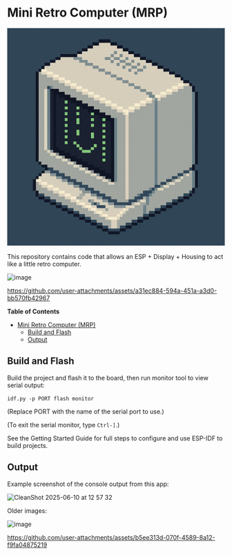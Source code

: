 # Mini Retro Computer (MRP)

![image](./images/icon.png)

This repository contains code that allows an ESP + Display + Housing to act like
a little retro computer.

![image](https://github.com/user-attachments/assets/ff6183e9-9d7b-436b-8181-876472eb6c4a)

https://github.com/user-attachments/assets/a31ec884-594a-451a-a3d0-bb570fb42967

<!-- markdown-toc start - Don't edit this section. Run M-x markdown-toc-refresh-toc -->
**Table of Contents**

- [Mini Retro Computer (MRP)](#mini-retro-computer-mrp)
  - [Build and Flash](#build-and-flash)
  - [Output](#output)

<!-- markdown-toc end -->

## Build and Flash

Build the project and flash it to the board, then run monitor tool to view serial output:

```
idf.py -p PORT flash monitor
```

(Replace PORT with the name of the serial port to use.)

(To exit the serial monitor, type ``Ctrl-]``.)

See the Getting Started Guide for full steps to configure and use ESP-IDF to build projects.

## Output

Example screenshot of the console output from this app:

![CleanShot 2025-06-10 at 12 57 32](https://github.com/user-attachments/assets/d79a88a1-72d9-48f3-ae98-42bd74bea8ea)

Older images:

![image](https://github.com/user-attachments/assets/4ddfd1dc-ff67-4175-80cf-85f58c5100f8)

https://github.com/user-attachments/assets/b5ee313d-070f-4589-8a12-f9fa04875219
